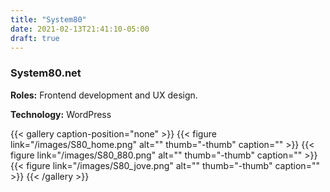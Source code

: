 ```yaml
---
title: "System80"
date: 2021-02-13T21:41:10-05:00
draft: true
---
```


### System80.net

**Roles:**
Frontend development and UX design.

**Technology:**
WordPress

{{< gallery caption-position="none" >}}
{{< figure link="/images/S80_home.png" alt="" thumb="-thumb" caption="" >}}
{{< figure link="/images/S80_880.png" alt="" thumb="-thumb" caption="" >}}
{{< figure link="/images/S80_jove.png" alt="" thumb="-thumb" caption="" >}}
{{< /gallery >}}